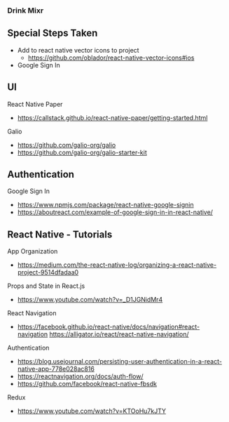 ### Drink Mixr

Special Steps Taken
------
- Add to react native vector icons to project
    - https://github.com/oblador/react-native-vector-icons#ios
- Google Sign In



UI
------
React Native Paper
- https://callstack.github.io/react-native-paper/getting-started.html

Galio
- https://github.com/galio-org/galio
- https://github.com/galio-org/galio-starter-kit

Authentication 
------
Google Sign In
- https://www.npmjs.com/package/react-native-google-signin
- https://aboutreact.com/example-of-google-sign-in-in-react-native/


React Native - Tutorials
------
App Organization
- https://medium.com/the-react-native-log/organizing-a-react-native-project-9514dfadaa0

Props and State in React.js
- https://www.youtube.com/watch?v=_D1JGNidMr4

React Navigation
- https://facebook.github.io/react-native/docs/navigation#react-navigation
https://alligator.io/react/react-native-navigation/

Authentication
- https://blog.usejournal.com/persisting-user-authentication-in-a-react-native-app-778e028ac816
- https://reactnavigation.org/docs/auth-flow/
- https://github.com/facebook/react-native-fbsdk

Redux
- https://www.youtube.com/watch?v=KTOoHu7kJTY